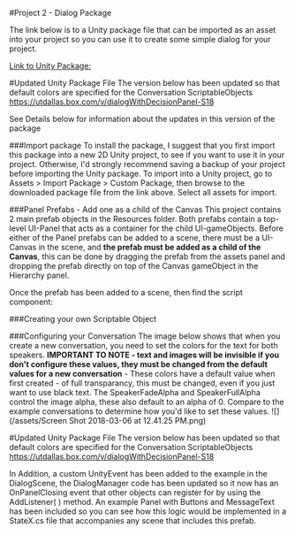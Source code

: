 #Project 2 - Dialog Package

The link below is to a Unity package file that can be imported as an asset into your project so you can use it to create some simple dialog for your project.

[Link to Unity Package:](https://utdallas.box.com/v/Dialog-Package)

#Updated Unity Package File
The version below has been updated so that default colors are specified for the Conversation ScriptableObjects
https://utdallas.box.com/v/dialogWithDecisionPanel-S18

See Details below for information about the updates in this version of the package



###Import package
To install the package, I suggest that you first import this package into a new 2D Unity project, to see if you want to use it in your project. Otherwise, I'd strongly recommend saving a backup of your project before importing the Unity package.  To import into a Unity project, go to Assets > Import Package > Custom Package, then browse to the downloaded package file from the link above.  Select all assets for import.

###Panel Prefabs - Add one as a child of the Canvas
This project contains 2 main prefab objects in the Resources folder.  Both prefabs contain a top-level UI-Panel that acts as a container for the child UI-gameObjects.  Before either of the Panel prefabs can be added to a scene, there must be a UI-Canvas in the scene, and **the prefab must be added as a child of the Canvas**, this can be done by dragging the prefab from the assets panel and dropping the prefab directly on top of the Canvas gameObject in the Hierarchy panel.

Once the prefab has been added to a scene, then find the script component: 

###Creating your own Scriptable Object

###Configuring your Conversation
The image below shows that when you create a new conversation, you need to set the colors for the text for both speakers.  **IMPORTANT TO NOTE - text and images will be invisible if you don't configure these values, they must be changed from the default values for a new conversation** - These colors have a default value when first created - of full transparancy, this must be changed, even if you just want to use black text.  The SpeakerFadeAlpha and SpeakerFullAlpha control the image alpha, these also default to an alpha of 0.  Compare to the example conversations to determine how you'd like to set these values.
![](/assets/Screen Shot 2018-03-06 at 12.41.25 PM.png)

#Updated Unity Package File
The version below has been updated so that default colors are specified for the Conversation ScriptableObjects
https://utdallas.box.com/v/dialogWithDecisionPanel-S18

In Addition, a custom UnityEvent has been added to the example in the DialogScene, the DialogManager code has been updated so it now has an OnPanelClosing event that other objects can register for by using the AddListener( ) method.  An example Panel with Buttons and MessageText has been included so you can see how this logic would be implemented in a StateX.cs file that accompanies any scene that includes this prefab.